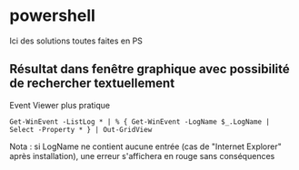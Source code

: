 # powershell
Ici des solutions toutes faites en PS

## Résultat dans fenêtre graphique avec possibilité de rechercher textuellement

Event Viewer plus pratique
```
Get-WinEvent -ListLog * | % { Get-WinEvent -LogName $_.LogName | Select -Property * } | Out-GridView
```
Nota : si LogName ne contient aucune entrée (cas de "Internet Explorer" après installation), une erreur s'affichera en rouge sans conséquences
